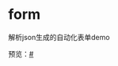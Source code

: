 # form
<p>解析json生成的自动化表单demo</p>
<p>预览：<a href='#'>#</a></p>
<!--img src="http://images.xiaowiba.com/2019/03/2229573866.png" alt="" /-->

